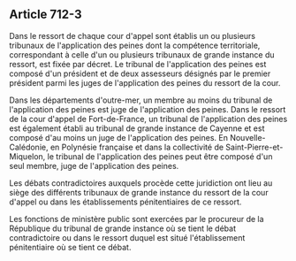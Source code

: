 Article 712-3
----
Dans le ressort de chaque cour d'appel sont établis un ou plusieurs tribunaux de
l'application des peines dont la compétence territoriale, correspondant à celle
d'un ou plusieurs tribunaux de grande instance du ressort, est fixée par décret.
Le tribunal de l'application des peines est composé d'un président et de deux
assesseurs désignés par le premier président parmi les juges de l'application
des peines du ressort de la cour.

Dans les départements d'outre-mer, un membre au moins du tribunal de
l'application des peines est juge de l'application des peines. Dans le ressort
de la cour d'appel de Fort-de-France, un tribunal de l'application des peines
est également établi au tribunal de grande instance de Cayenne et est composé
d'au moins un juge de l'application des peines. En Nouvelle-Calédonie, en
Polynésie française et dans la collectivité de Saint-Pierre-et-Miquelon, le
tribunal de l'application des peines peut être composé d'un seul membre, juge de
l'application des peines.

Les débats contradictoires auxquels procède cette juridiction ont lieu au siège
des différents tribunaux de grande instance du ressort de la cour d'appel ou
dans les établissements pénitentiaires de ce ressort.

Les fonctions de ministère public sont exercées par le procureur de la
République du tribunal de grande instance où se tient le débat contradictoire ou
dans le ressort duquel est situé l'établissement pénitentiaire où se tient ce
débat.
